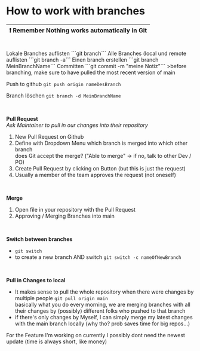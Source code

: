 # How to work with branches

| :exclamation: **Remember** Nothing works automatically in Git |
| ------------------------------------------------------------- |

<br>
Lokale Branches auflisten ```git branch```
Alle Branches (local und remote auflisten ```git branch -a```
Einen branch erstellen ```git branch MeinBranchName```
Committen ```git commit -m "meine Notiz"```
>before branching, make sure to have pulled the most recent version of main

Push to github `git push origin nameDesBranch`

Branch löschen `git branch -d MeinBranchName`

<br>

**Pull Request**
<br> _Ask Maintainer to pull in our changes into their repository_

1. New Pull Request on Github
2. Define with Dropdown Menu which branch is merged into which other branch <br>
   does Git accept the merge? ("Able to merge" -> if no, talk to other Dev / PO)
3. Create Pull Request by clicking on Button (but this is just the request)
4. Usually a member of the team approves the request (not oneself)

<br>

**Merge**

1. Open file in your repository with the Pull Request
2. Approving / Merging Branches into main

<br>

**Switch between branches**

- `git switch`
- to create a new branch AND switch `git switch -c nameOfNewBranch`

<br>

**Pull in Changes to local**

- It makes sense to pull the whole repository when there were changes by multiple people `git pull origin main` <br>
  basically what you do every morning, we are merging branches with all their changes by (possibly) different folks who pushed to that branch
- if there's only changes by Myself, I can simply merge my latest changes with the main branch locally (why tho? prob saves time for big repos...)

For the Feature I'm working on currently I possibly dont need the newest update (time is always short, like money)
